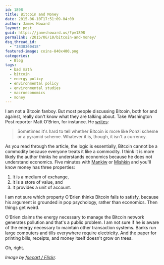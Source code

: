 ```yaml
---
id: 1898
title: Bitcoin and Money
date: 2015-06-10T17:51:09-04:00
author: James Howard
layout: post
guid: https://jameshoward.us/?p=1898
permalink: /2015/06/10/bitcoin-and-money/
dsq_thread_id:
  - "3838360418"
featured-image: coins-840x400.png
categories:
  - Blog
tags:
  - bad math
  - bitcoin
  - energy policy
  - environmental policy
  - environmental studies
  - macroeconomics
  - money
---
```

I am not a Bitcoin fanboy.  But most people discussing Bitcoin, both for and against, really don't know what they are talking about.  Take Washington Post reporter Matt O'Brien, for instance.  He [writes](http://www.washingtonpost.com/blogs/wonkblog/wp/2015/06/08/bitcoin-isnt-the-future-of-money-its-either-a-ponzi-scheme-or-a-pyramid-scheme):

> Sometimes it's hard to tell whether Bitcoin is more like Ponzi scheme or a pyramid scheme.  Whatever it is, though, it isn't a currency.

As you read through the article, the logic is essentially, Bitcoin cannot be a commodity because everyone treats it like a commodity.  I think it is more likely the author thinks he understands economics because he does not understand economics.  Five minutes with [Mankiw](http://www.amazon.com/Principles-Microeconomics-7th-Gregory-Mankiw/dp/128516590X) or [Mishkin](http://www.amazon.com/Economics-Banking-Financial-Markets-Pearson/dp/0133836797) and you'll know money has three properties:

1. It is a medium of exchange,
2. It is a store of value, and
3. It provides a unit of account.

I am not sure which property O'Brien thinks Bitcoin fails to satisfy, because his argument is grounded in pop psychology, rather than economics.  Then things get weird.  

O'Brien claims the energy necessary to manage the Bitcoin network generates pollution and that's a public problem.  I am not sure if he is aware of the energy necessary to maintain other transaction systems.  Banks run large computers and tills everywhere require electricity.  And the paper for printing bills, receipts, and money itself doesn't grow on trees.

Oh, right.

_Image by [fsecart / Flickr](https://www.flickr.com/photos/fsecart/549277847)._
